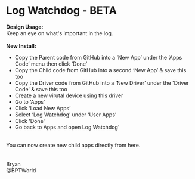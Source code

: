 # Log Watchdog - BETA
<b>Design Usage:</b><br>
Keep an eye on what's important in the log.<br><br>
<b>New Install:</b><br>
* Copy the Parent code from GitHub into a ‘New App’ under the ‘Apps Code’ menu then click ‘Done’
* Copy the Child code from GitHub into a second ‘New App’ & save this too
* Copy the Driver code from GitHub into a ‘New Driver’ under the 'Driver Code' & save this too
* Create a new virutal device using this driver
* Go to ‘Apps’
* Click ‘Load New Apps’
* Select ‘Log Watchdog’ under ‘User Apps’
* Click 'Done'
* Go back to Apps and open Log Watchdog'
<br>
You can now create new child apps directly from here.<br><br>

<br>
Bryan<br>
@BPTWorld

